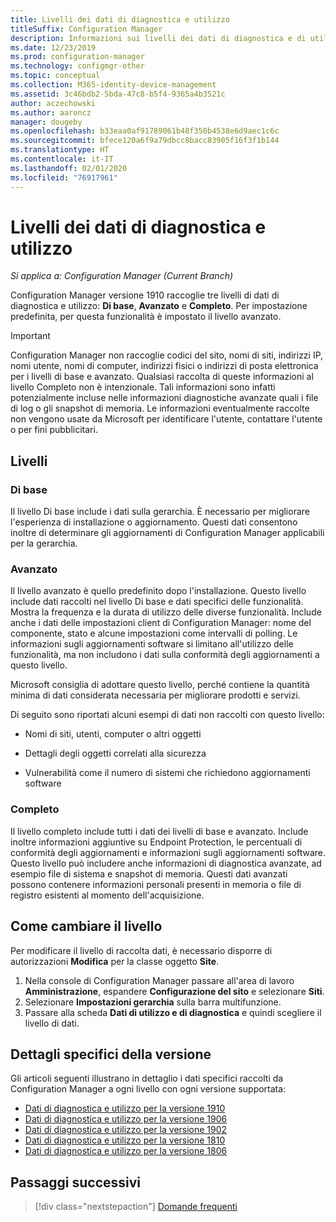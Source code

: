 ```yaml
---
title: Livelli dei dati di diagnostica e utilizzo
titleSuffix: Configuration Manager
description: Informazioni sui livelli dei dati di diagnostica e di utilizzo raccolti da Configuration Manager
ms.date: 12/23/2019
ms.prod: configuration-manager
ms.technology: configmgr-other
ms.topic: conceptual
ms.collection: M365-identity-device-management
ms.assetid: 3c46bdb2-5bda-47c8-b5f4-9365a4b3521c
author: aczechowski
ms.author: aaroncz
manager: dougeby
ms.openlocfilehash: b33eaa0af91789061b48f350b4538e6d9aec1c6c
ms.sourcegitcommit: bfece120a6f9a79dbcc8bacc83905f16f3f1b144
ms.translationtype: HT
ms.contentlocale: it-IT
ms.lasthandoff: 02/01/2020
ms.locfileid: "76917961"
---
```

# <a name="levels-of-diagnostic-usage-data"></a>Livelli dei dati di diagnostica e utilizzo

*Si applica a: Configuration Manager (Current Branch)*

Configuration Manager versione 1910 raccoglie tre livelli di dati di diagnostica e utilizzo: **Di base**, **Avanzato** e **Completo**. Per impostazione predefinita, per questa funzionalità è impostato il livello avanzato.

> [!IMPORTANT]
> Configuration Manager non raccoglie codici del sito, nomi di siti, indirizzi IP, nomi utente, nomi di computer, indirizzi fisici o indirizzi di posta elettronica per i livelli di base e avanzato. Qualsiasi raccolta di queste informazioni al livello Completo non è intenzionale. Tali informazioni sono infatti potenzialmente incluse nelle informazioni diagnostiche avanzate quali i file di log o gli snapshot di memoria. Le informazioni eventualmente raccolte non vengono usate da Microsoft per identificare l'utente, contattare l'utente o per fini pubblicitari.

## <a name="levels"></a>Livelli

### <a name="basic"></a>Di base

Il livello Di base include i dati sulla gerarchia. È necessario per migliorare l'esperienza di installazione o aggiornamento. Questi dati consentono inoltre di determinare gli aggiornamenti di Configuration Manager applicabili per la gerarchia.

### <a name="enhanced"></a>Avanzato

Il livello avanzato è quello predefinito dopo l'installazione. Questo livello include dati raccolti nel livello Di base e dati specifici delle funzionalità. Mostra la frequenza e la durata di utilizzo delle diverse funzionalità. Include anche i dati delle impostazioni client di Configuration Manager: nome del componente, stato e alcune impostazioni come intervalli di polling. Le informazioni sugli aggiornamenti software si limitano all'utilizzo delle funzionalità, ma non includono i dati sulla conformità degli aggiornamenti a questo livello.

Microsoft consiglia di adottare questo livello, perché contiene la quantità minima di dati considerata necessaria per migliorare prodotti e servizi.

Di seguito sono riportati alcuni esempi di dati non raccolti con questo livello:

- Nomi di siti, utenti, computer o altri oggetti

- Dettagli degli oggetti correlati alla sicurezza

- Vulnerabilità come il numero di sistemi che richiedono aggiornamenti software

### <a name="full"></a>Completo

Il livello completo include tutti i dati dei livelli di base e avanzato. Include inoltre informazioni aggiuntive su Endpoint Protection, le percentuali di conformità degli aggiornamenti e informazioni sugli aggiornamenti software. Questo livello può includere anche informazioni di diagnostica avanzate, ad esempio file di sistema e snapshot di memoria. Questi dati avanzati possono contenere informazioni personali presenti in memoria o file di registro esistenti al momento dell'acquisizione.

## <a name="bkmk_change"></a> Come cambiare il livello

Per modificare il livello di raccolta dati, è necessario disporre di autorizzazioni **Modifica** per la classe oggetto **Site**.

1. Nella console di Configuration Manager passare all'area di lavoro **Amministrazione**, espandere **Configurazione del sito** e selezionare **Siti**.
1. Selezionare **Impostazioni gerarchia** sulla barra multifunzione.
1. Passare alla scheda **Dati di utilizzo e di diagnostica** e quindi scegliere il livello di dati.

## <a name="bkmk_versions"></a> Dettagli specifici della versione

Gli articoli seguenti illustrano in dettaglio i dati specifici raccolti da Configuration Manager a ogni livello con ogni versione supportata:

- [Dati di diagnostica e utilizzo per la versione 1910](/configmgr/core/plan-design/diagnostics/levels-of-diagnostic-usage-data-collection-1910)
- [Dati di diagnostica e utilizzo per la versione 1906](/configmgr/core/plan-design/diagnostics/levels-of-diagnostic-usage-data-collection-1906)
- [Dati di diagnostica e utilizzo per la versione 1902](/configmgr/core/plan-design/diagnostics/levels-of-diagnostic-usage-data-collection-1902)
- [Dati di diagnostica e utilizzo per la versione 1810](/configmgr/core/plan-design/diagnostics/levels-of-diagnostic-usage-data-collection-1810)
- [Dati di diagnostica e utilizzo per la versione 1806](/configmgr/core/plan-design/diagnostics/levels-of-diagnostic-usage-data-collection-1806)

## <a name="next-steps"></a>Passaggi successivi

> [!div class="nextstepaction"]
> [Domande frequenti](/configmgr/core/plan-design/diagnostics/frequently-asked-questions)
